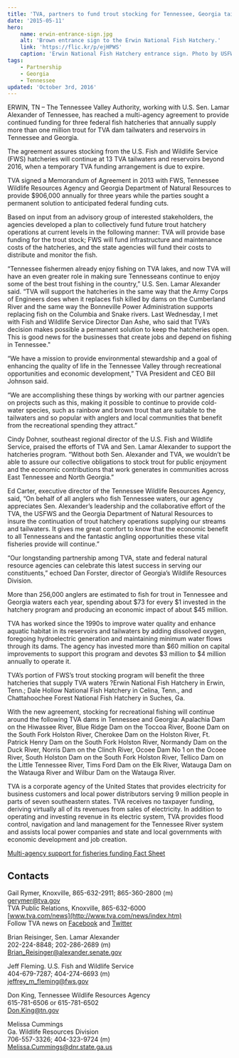 ```yaml
---
title: 'TVA, partners to fund trout stocking for Tennessee, Georgia tailwaters'
date: '2015-05-11'
hero:
    name: erwin-entrance-sign.jpg
    alt: 'Brown entrance sign to the Erwin National Fish Hatchery.'
    link: 'https://flic.kr/p/ejHPWS'
    caption: 'Erwin National Fish Hatchery entrance sign. Photo by USFWS.'
tags:
    - Partnership
    - Georgia
    - Tennessee
updated: 'October 3rd, 2016'
---
```


ERWIN, TN – The Tennessee Valley Authority, working with U.S. Sen. Lamar Alexander of Tennessee, has reached a multi-agency agreement to provide continued funding for three federal fish hatcheries that annually supply more than one million trout for TVA dam tailwaters and reservoirs in Tennessee and Georgia.

The agreement assures stocking from the U.S. Fish and Wildlife Service (FWS) hatcheries will continue at 13 TVA tailwaters and reservoirs beyond 2016, when a temporary TVA funding arrangement is due to expire.

TVA signed a Memorandum of Agreement in 2013 with FWS, Tennessee Wildlife Resources Agency and Georgia Department of Natural Resources to provide $906,000 annually for three years while the parties sought a permanent solution to anticipated federal funding cuts.

Based on input from an advisory group of interested stakeholders, the agencies developed a plan to collectively fund future trout hatchery operations at current levels in the following manner: TVA will provide base funding for the trout stock; FWS will fund infrastructure and maintenance costs of the hatcheries, and the state agencies will fund their costs to distribute and monitor the fish.

“Tennessee fishermen already enjoy fishing on TVA lakes, and now TVA will have an even greater role in making sure Tennesseans continue to enjoy some of the best trout fishing in the country,” U.S. Sen. Lamar Alexander said. “TVA will support the hatcheries in the same way that the Army Corps of Engineers does when it replaces fish killed by dams on the Cumberland River and the same way the Bonneville Power Administration supports replacing fish on the Columbia and Snake rivers. Last Wednesday, I met with Fish and Wildlife Service Director Dan Ashe, who said that TVA’s decision makes possible a permanent solution to keep the hatcheries open. This is good news for the businesses that create jobs and depend on fishing in Tennessee."

“We have a mission to provide environmental stewardship and a goal of enhancing the quality of life in the Tennessee Valley through recreational opportunities and economic development,” TVA President and CEO Bill Johnson said.

“We are accomplishing these things by working with our partner agencies on projects such as this, making it possible to continue to provide cold-water species, such as rainbow and brown trout that are suitable to the tailwaters and so popular with anglers and local communities that benefit from the recreational spending they attract.”

Cindy Dohner, southeast regional director of the U.S. Fish and Wildlife Service, praised the efforts of TVA and Sen. Lamar Alexander to support the hatcheries program. “Without both Sen. Alexander and TVA, we wouldn’t be able to assure our collective obligations to stock trout for public enjoyment and the economic contributions that work generates in communities across East Tennessee and North Georgia.”

Ed Carter, executive director of the Tennessee Wildlife Resources Agency, said, “On behalf of all anglers who fish Tennessee waters, our agency appreciates Sen. Alexander’s leadership and the collaborative effort of the TVA, the USFWS and the Georgia Department of Natural Resources to insure the continuation of trout hatchery operations supplying our streams and tailwaters. It gives me great comfort to know that the economic benefit to all Tennesseans and the fantastic angling opportunities these vital fisheries provide will continue.”

“Our longstanding partnership among TVA, state and federal natural resource agencies can celebrate this latest success in serving our constituents,” echoed Dan Forster, director of Georgia’s Wildlife Resources Division.

More than 256,000 anglers are estimated to fish for trout in Tennessee and Georgia waters each year, spending about $73 for every $1 invested in the hatchery program and producing an economic impact of about $45 million.

TVA has worked since the 1990s to improve water quality and enhance aquatic habitat in its reservoirs and tailwaters by adding dissolved oxygen, foregoing hydroelectric generation and maintaining minimum water flows through its dams. The agency has invested more than $60 million on capital improvements to support this program and devotes $3 million to $4 million annually to operate it.

TVA’s portion of FWS’s trout stocking program will benefit the three hatcheries that supply TVA waters ?Erwin National Fish Hatchery in Erwin, Tenn.; Dale Hollow National Fish Hatchery in Celina, Tenn., and Chattahoochee Forest National Fish Hatchery in Suches, Ga.

With the new agreement, stocking for recreational fishing will continue around the following TVA dams in Tennessee and Georgia: Apalachia Dam on the Hiwassee River, Blue Ridge Dam on the Toccoa River, Boone Dam on the South Fork Holston River, Cherokee Dam on the Holston River, Ft. Patrick Henry Dam on the South Fork Holston River, Normandy Dam on the Duck River, Norris Dam on the Clinch River, Ocoee Dam No 1 on the Ocoee River, South Holston Dam on the South Fork Holston River, Tellico Dam on the Little Tennessee River, Tims Ford Dam on the Elk River, Watauga Dam on the Watauga River and Wilbur Dam on the Watauga River.

TVA is a corporate agency of the United States that provides electricity for business customers and local power distributors serving 9 million people in parts of seven southeastern states. TVA receives no taxpayer funding, deriving virtually all of its revenues from sales of electricity. In addition to operating and investing revenue in its electric system, TVA provides flood control, navigation and land management for the Tennessee River system and assists local power companies and state and local governments with economic development and job creation.

[Multi-agency support for fisheries funding Fact Sheet](http://www.fws.gov/southeast/news/pdf/TVA-multi-agency-hatchery-announcement-05082015.pdf)

## Contacts

Gail Rymer, Knoxville, 865-632-2911; 865-360-2800 (m)  
gerymer@tva.gov  
TVA Public Relations, Knoxville, 865-632-6000  
[www.tva.com/news](http://www.tva.com/news/index.htm)  
Follow TVA news on [Facebook](https://www.facebook.com/TVA) and [Twitter](http://twitter.com/tva_newsroom)  

Brian Reisinger, Sen. Lamar Alexander  
202-224-8848; 202-286-2689 (m)  
Brian_Reisinger@alexander.senate.gov

Jeff Fleming. U.S. Fish and Wildlife Service  
404-679-7287; 404-274-6693 (m)  
jeffrey_m_fleming@fws.gov

Don King, Tennessee Wildlife Resources Agency  
615-781-6506 or 615-781-6502  
Don.King@tn.gov

Melissa Cummings  
Ga. Wildlife Resources Division  
706-557-3326; 404-323-9724 (m)  
Melissa.Cummings@dnr.state.ga.us
